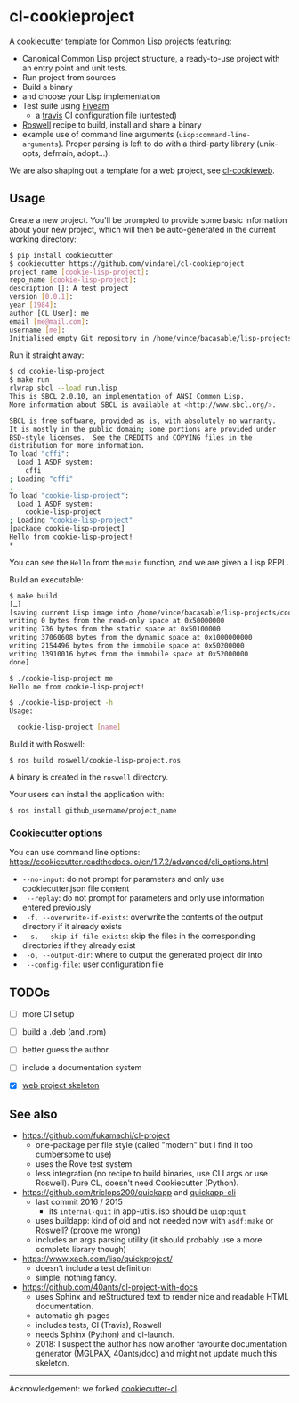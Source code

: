 # cl-cookieproject

A [cookiecutter](https://github.com/audreyr/cookiecutter) template for Common Lisp projects featuring:

- Canonical Common Lisp project structure, a ready-to-use project with an entry point and unit tests.
- Run project from sources
- Build a binary
- and choose your Lisp implementation
- Test suite using [Fiveam](https://common-lisp.net/project/fiveam/docs/)
  - a [travis](https://travis-ci.org/) CI configuration file (untested)
- [Roswell](https://github.com/roswell/roswell/) recipe to build, install and share a binary
- example use of command line arguments
  (`uiop:command-line-arguments`). Proper parsing is left to do with a
  third-party library (unix-opts, defmain, adopt…).

We are also shaping out a template for a web project, see [cl-cookieweb](https://github.com/vindarel/cl-cookieweb).

## Usage

Create a new project. You'll be prompted to provide some basic
information about your new project, which will then be auto-generated
in the current working directory:

```bash
$ pip install cookiecutter
$ cookiecutter https://github.com/vindarel/cl-cookieproject
project_name [cookie-lisp-project]:
repo_name [cookie-lisp-project]:
description []: A test project
version [0.0.1]:
year [1984]:
author [CL User]: me
email [me@mail.com]:
username [me]:
Initialised empty Git repository in /home/vince/bacasable/lisp-projects/cookie-lisp-project/.git/
```

Run it straight away:

```bash
$ cd cookie-lisp-project
$ make run
rlwrap sbcl --load run.lisp
This is SBCL 2.0.10, an implementation of ANSI Common Lisp.
More information about SBCL is available at <http://www.sbcl.org/>.

SBCL is free software, provided as is, with absolutely no warranty.
It is mostly in the public domain; some portions are provided under
BSD-style licenses.  See the CREDITS and COPYING files in the
distribution for more information.
To load "cffi":
  Load 1 ASDF system:
    cffi
; Loading "cffi"
.
To load "cookie-lisp-project":
  Load 1 ASDF system:
    cookie-lisp-project
; Loading "cookie-lisp-project"
[package cookie-lisp-project]
Hello from cookie-lisp-project!
*
```

You can see the `Hello` from the `main` function, and we are given a Lisp REPL.

Build an executable:

```bash
$ make build
[…]
[saving current Lisp image into /home/vince/bacasable/lisp-projects/cookie-lisp-project/cookie-lisp-project:
writing 0 bytes from the read-only space at 0x50000000
writing 736 bytes from the static space at 0x50100000
writing 37060608 bytes from the dynamic space at 0x1000000000
writing 2154496 bytes from the immobile space at 0x50200000
writing 13910016 bytes from the immobile space at 0x52000000
done]

$ ./cookie-lisp-project me
Hello me from cookie-lisp-project!

$ ./cookie-lisp-project -h
Usage:

  cookie-lisp-project [name]
```

Build it with Roswell:

```
$ ros build roswell/cookie-lisp-project.ros
```

A binary is created in the `roswell` directory.

Your users can install the application with:

```
$ ros install github_username/project_name
```


### Cookiecutter options

You can use command line options: https://cookiecutter.readthedocs.io/en/1.7.2/advanced/cli_options.html

- `--no-input`: do not prompt for parameters and only use cookiecutter.json file content
- ` --replay`: do not prompt for parameters and only use information entered previously
- ` -f, --overwrite-if-exists`: overwrite the contents of the output directory if it already exists
- ` -s, --skip-if-file-exists`: skip the files in the corresponding directories if they already exist
- ` -o, --output-dir`: where to output the generated project dir into
- ` --config-file`: user configuration file


## TODOs

- [ ] more CI setup
- [ ] build a .deb (and .rpm)
- [ ] better guess the author
- [ ] include a documentation system
- [X] [web project skeleton](https://github.com/vindarel/cl-cookieweb)


## See also

- https://github.com/fukamachi/cl-project
  - one-package per file style (called "modern" but I find it too cumbersome to use)
  - uses the Rove test system
  - less integration (no recipe to build binaries, use CLI args or use Roswell). Pure CL, doesn't need Cookiecutter (Python).
- https://github.com/triclops200/quickapp and [quickapp-cli](https://github.com/triclops200/quickapp-cli)
  - last commit 2016 / 2015
    - its `internal-quit` in app-utils.lisp should be `uiop:quit`
  - uses buildapp: kind of old and not needed now with `asdf:make` or Roswell? (proove me wrong)
  - includes an args parsing utility (it should probably use a more complete library though)
- https://www.xach.com/lisp/quickproject/
  - doesn't include a test definition
  - simple, nothing fancy.
- https://github.com/40ants/cl-project-with-docs
  - uses Sphinx and reStructured text to render nice and readable HTML documentation.
  - automatic gh-pages
  - includes tests, CI (Travis), Roswell
  - needs Sphinx (Python) and cl-launch.
  - 2018: I suspect the author has now another favourite documentation generator (MGLPAX, 40ants/doc) and might not update much this skeleton.

---

Acknowledgement: we forked [cookiecutter-cl](https://github.com/hbristow/cookiecutter-cl).
